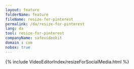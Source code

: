 ```yaml
---
layout: feature
folderName: feature
fileName: resize-for-pinterest
permalink: /da/resize-for-pinterest
lang: da
tool: resize-for-pinterest
companyName: safevideokit
domain : com
nobox: true
---
```


{% include VideoEditorIndex/resizeForSocialMedia.html %}

   